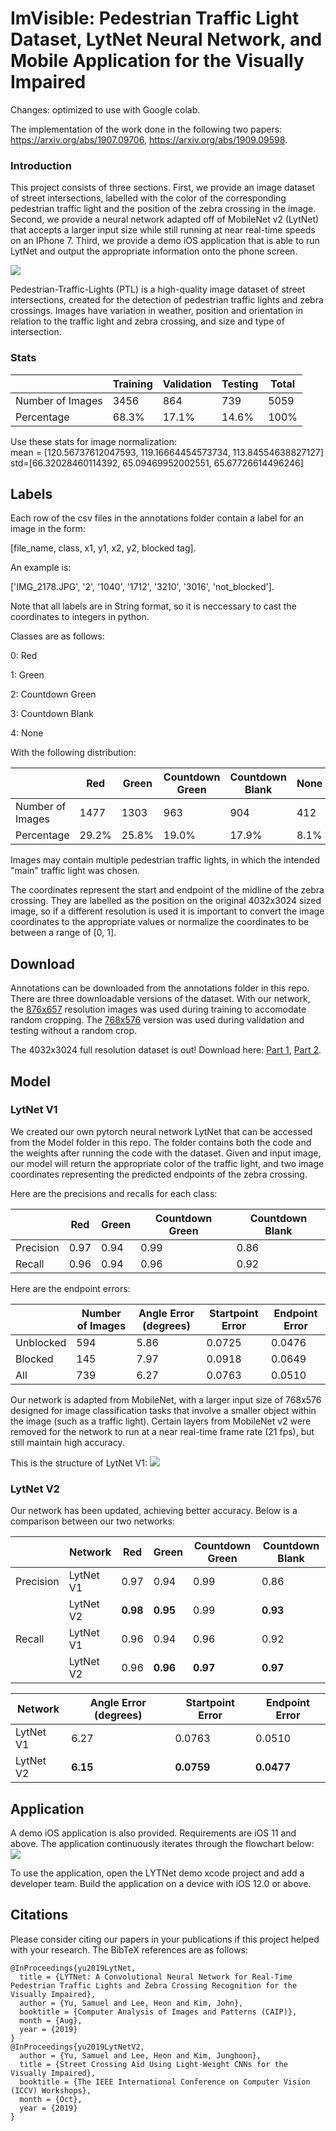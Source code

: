 # ImVisible: Pedestrian Traffic Light Dataset, LytNet Neural Network, and Mobile Application for the Visually Impaired

Changes: optimized to use with Google colab.

The implementation of the work done in the following two papers: https://arxiv.org/abs/1907.09706, https://arxiv.org/abs/1909.09598.

### Introduction
This project consists of three sections. First, we provide an image dataset of street intersections, labelled with the color of the corresponding pedestrian traffic light and the position of the zebra crossing in the image. Second, we provide a neural network adapted off of MobileNet v2 (LytNet) that accepts a larger input size while still running at near real-time speeds on an IPhone 7. Third, we provide a demo iOS application that is able to run LytNet and output the appropriate information onto the phone screen. 

![](preview.png)

Pedestrian-Traffic-Lights (PTL) is a high-quality image dataset of street intersections, created for the detection of pedestrian traffic lights and zebra crossings. Images have variation in weather, position and orientation in relation to the traffic light and zebra crossing, and size and type of intersection. 

### Stats

|   | Training | Validation | Testing | Total
|---|----------|------------|---------|-------
Number of Images | 3456 | 864 | 739 | 5059
Percentage | 68.3% | 17.1% | 14.6% | 100%

Use these stats for image normalization:  
mean = [120.56737612047593, 119.16664454573734, 113.84554638827127]  
std=[66.32028460114392, 65.09469952002551, 65.67726614496246]

## Labels
Each row of the csv files in the annotations folder contain a label for an image in the form:

\[file_name, class, x1, y1, x2, y2, blocked tag\].

An example is:

\['IMG_2178.JPG', '2', '1040', '1712', '3210', '3016', 'not_blocked'\].

Note that all labels are in String format, so it is neccessary to cast the coordinates to integers in python. 

Classes are as follows:

0: Red

1: Green

2: Countdown Green

3: Countdown Blank

4: None

With the following distribution:

|   | Red | Green | Countdown Green | Countdown Blank | None |
|---|-----|-------|-----------------|-----------------|------|
Number of Images | 1477 | 1303 | 963 | 904 | 412
Percentage | 29.2% | 25.8% | 19.0% | 17.9% | 8.1%

Images may contain multiple pedestrian traffic lights, in which the intended "main" traffic light was chosen. 

The coordinates represent the start and endpoint of the midline of the zebra crossing. They are labelled as the position on the original 4032x3024 sized image, so if a different resolution is used it is important to convert the image coordinates to the appropriate values or normalize the coordinates to be between a range of \[0, 1\].

## Download
Annotations can be downloaded from the annotations folder in this repo. 
There are three downloadable versions of the dataset. With our network, the [876x657](https://dl.orangedox.com/p6T3Fs) resolution images was used during training to accomodate random cropping. The [768x576](https://dl.orangedox.com/9ZvH36) version was used during validation and testing without a random crop. 

The 4032x3024 full resolution dataset is out! Download here: [Part 1](https://dl.orangedox.com/KrVSsK), [Part 2](https://dl.orangedox.com/CMjgtX).

## Model

### LytNet V1

We created our own pytorch neural network LytNet that can be accessed from the Model folder in this repo. The folder contains both the code and the weights after running the code with the dataset. Given and input image, our model will return the appropriate color of the traffic light, and two image coordinates representing the predicted endpoints of the zebra crossing. 

Here are the precisions and recalls for each class:

|   | Red | Green | Countdown Green | Countdown Blank |
|---|-----|-------|-----------------|-----------------|
Precision | 0.97 | 0.94 | 0.99 | 0.86 |
Recall | 0.96 | 0.94 | 0.96 | 0.92 |

Here are the endpoint errors:

|   | Number of Images | Angle Error (degrees) | Startpoint Error | Endpoint Error |
|---|-----|-------|-----------------|-----------------|
Unblocked | 594 | 5.86 | 0.0725 | 0.0476 |
Blocked | 145 | 7.97 | 0.0918 | 0.0649 |
All | 739 | 6.27 | 0.0763 | 0.0510 |

Our network is adapted from MobileNet, with a larger input size of 768x576 designed for image classification tasks that involve a smaller object within the image (such as a traffic light). Certain layers from MobileNet v2 were removed for the network to run at a near real-time frame rate (21 fps), but still maintain high accuracy. 

This is the structure of LytNet V1:
![](Model/structure.png)

### LytNet V2

Our network has been updated, achieving better accuracy. Below is a comparison between our two networks:

|   | Network | Red | Green | Countdown Green | Countdown Blank |
|---|---------|-----|-------|-----------------|-----------------|
| Precision | LytNet V1 | 0.97 | 0.94 | 0.99 | 0.86 |
| | LytNet V2 | **0.98** | **0.95** | 0.99 | **0.93** |
| Recall | LytNet V1 | 0.96 | 0.94 | 0.96 | 0.92 |
| | LytNet V2 | 0.96 | **0.96** | **0.97** | **0.97** |

| Network | Angle Error (degrees) | Startpoint Error | Endpoint Error |
|---|-------|-----------------|-----------------|
| LytNet V1 | 6.27 | 0.0763 | 0.0510 |
| LytNet V2 | **6.15** | **0.0759** | **0.0477** |

## Application
A demo iOS application is also provided. Requirements are iOS 11 and above. The application continuously iterates through the flowchart below:
![](flowchart.png)

To use the application, open the LYTNet demo xcode project and add a developer team. Build the application on a device with iOS 12.0 or above.

## Citations
Please consider citing our papers in your publications if this project helped with your research. The BibTeX references are as follows: 
```
@InProceedings{yu2019LytNet,
  title = {LYTNet: A Convolutional Neural Network for Real-Time Pedestrian Traffic Lights and Zebra Crossing Recognition for the Visually Impaired},
  author = {Yu, Samuel and Lee, Heon and Kim, John},
  booktitle = {Computer Analysis of Images and Patterns (CAIP)},
  month = {Aug},
  year = {2019}
}
@InProceedings{yu2019LytNetV2,
  author = {Yu, Samuel and Lee, Heon and Kim, Junghoon},
  title = {Street Crossing Aid Using Light-Weight CNNs for the Visually Impaired},
  booktitle = {The IEEE International Conference on Computer Vision (ICCV) Workshops},
  month = {Oct},
  year = {2019}
}
```
